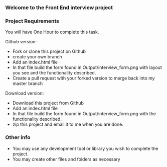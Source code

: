 ### Welcome to the Front End interview project

### Project Requirements

You will have One Hour to complete this task.

Github version:
- Fork or clone this project on Github
- create your own branch
- Add an index.html file
- In that file build the form found in Output/interview_form.png with layout you see and the functionality described.
- Create a pull request with your forked version to merge back into my master branch

Download version:
- Download this project from Github
- Add an index.html file
- In that file build the form found in Output/interview_form.png with the functionality described.
- zip this project and email it to me when you are done.

### Other info

- You may use any development tool or library you wish to complete the project.
- You may create other files and folders as necessary
